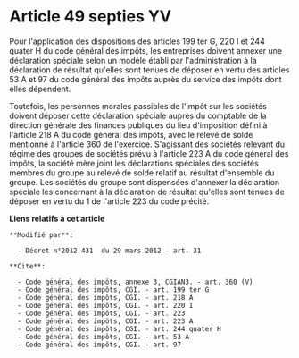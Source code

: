 # Article 49 septies YV

Pour l'application des dispositions des articles 199 ter G, 220 I et 244 quater H du code général des impôts, les entreprises
doivent annexer une déclaration spéciale selon un modèle établi par l'administration à la déclaration de résultat qu'elles
sont tenues de déposer en vertu des articles 53 A et 97 du code général des impôts auprès du service des impôts dont elles
dépendent. 

Toutefois, les personnes morales passibles de l'impôt sur les sociétés doivent déposer cette déclaration spéciale auprès du
comptable de la direction générale des finances publiques du lieu d'imposition défini à l'article 218 A du code général des
impôts, avec le relevé de solde mentionné à l'article 360 de l'exercice. S'agissant des sociétés relevant du régime des
groupes de sociétés prévu à l'article 223 A du code général des impôts, la société mère joint les déclarations spéciales des
sociétés membres du groupe au relevé de solde relatif au résultat d'ensemble du groupe. Les sociétés du groupe sont
dispensées d'annexer la déclaration spéciale les concernant à la déclaration de résultat qu'elles sont tenues de déposer en
vertu du 1 de l'article 223 du code précité.

**Liens relatifs à cet article**

	**Modifié par**:

	  - Décret n°2012-431  du 29 mars 2012 - art. 31

	**Cite**:

	  - Code général des impôts, annexe 3, CGIAN3. - art. 360 (V)
	  - Code général des impôts, CGI. - art. 199 ter G
	  - Code général des impôts, CGI. - art. 218 A
	  - Code général des impôts, CGI. - art. 220 I
	  - Code général des impôts, CGI. - art. 223
	  - Code général des impôts, CGI. - art. 223 A
	  - Code général des impôts, CGI. - art. 244 quater H
	  - Code général des impôts, CGI. - art. 53 A
	  - Code général des impôts, CGI. - art. 97
